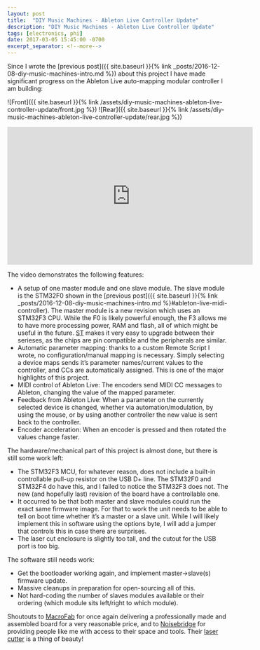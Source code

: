 ```yaml
---
layout: post
title:  "DIY Music Machines - Ableton Live Controller Update"
description: "DIY Music Machines - Ableton Live Controller Update"
tags: [electronics, phi]
date: 2017-03-05 15:45:00 -0700
excerpt_separator: <!--more-->
---
```


Since I wrote the [previous post]({{ site.baseurl }}{% link _posts/2016-12-08-diy-music-machines-intro.md %}) about this project I have made significant progress on the Ableton Live auto-mapping modular controller I am building:

![Front]({{ site.baseurl }}{% link /assets/diy-music-machines-ableton-live-controller-update/front.jpg %})
![Rear]({{ site.baseurl }}{% link /assets/diy-music-machines-ableton-live-controller-update/rear.jpg %})

<iframe width="560" height="315" src="https://www.youtube.com/embed/m-vPZ5upg-s" frameborder="0" allowfullscreen></iframe>

The video demonstrates the following features:

 * A setup of one master module and one slave module. The slave module is the STM32F0 shown in the [previous post]({{ site.baseurl }}{% link _posts/2016-12-08-diy-music-machines-intro.md %}#ableton-live-midi-controller). The master module is a new revision which uses an STM32F3 CPU. While the F0 is likely powerful enough, the F3 allows me to have more processing power, RAM and flash, all of  which might be useful in the future. [ST](http://www.st.com/en/microcontrollers/stm32-32-bit-arm-cortex-mcus.html) makes it very easy to upgrade between their serieses, as the chips are pin compatible and the peripherals are similar.
 * Automatic parameter mapping: thanks to a custom Remote Script I wrote, no configuration/manual mapping is necessary. Simply selecting a device maps sends it’s parameter names/current values to the controller, and CCs are automatically assigned. This is one of the major highlights of this project.
 * MIDI control of Ableton Live: The encoders send MIDI CC messages to Ableton, changing the value of the mapped parameter.
 * Feedback from Ableton Live: When a parameter on the currently selected device is changed, whether via automation/modulation, by using the mouse, or by using another controller the new value is sent back to the controller.
 * Encoder acceleration: When an encoder is pressed and then rotated the values change faster.

The hardware/mechanical part of this project is almost done, but there is still some work left:
 * The STM32F3 MCU, for whatever reason, does not include a built-in controllable pull-up resistor on the USB D+ line. The STM32F0 and STM32F4 do have this, and I failed to notice the STM32F3 does not. The new (and hopefully last) revision of the board have a controllable one.
 * It occurred to be that both master and slave modules could run the exact same firmware image. For that to work the unit needs to be able to tell on boot time whether it’s a master or a slave unit. While I will likely implement this in software using the options byte, I will add a jumper that controls this in case there are surprises.
 * The laser cut enclosure is slightly too tall, and the cutout for the USB port is too big.

The software still needs work:
 * Get the bootloader working again, and implement master->slave(s) firmware update.
 * Massive cleanups in preparation for open-sourcing all of this.
 * Not hard-coding the number of slaves modules available or their ordering (which module sits left/right to which module).


Shoutouts to [MacroFab](https://macrofab.com/) for once again delivering a professionally made and assembled board for a very reasonable price, and to [Noisebridge](https://noisebridge.net/) for providing people like me with access to their space and tools. Their [laser cutter](https://www.noisebridge.net/wiki/Laser_Cutter) is a thing of beauty!
